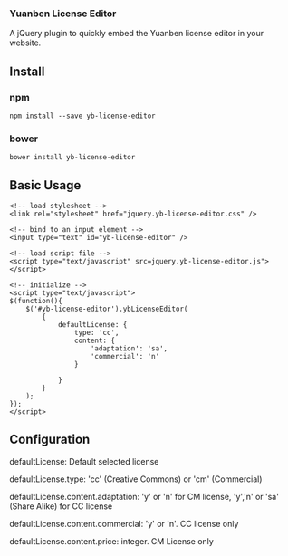 ### Yuanben License Editor

A jQuery plugin to quickly embed the Yuanben license editor in your website.


## Install

### npm

```
npm install --save yb-license-editor
```

### bower
```
bower install yb-license-editor
```


## Basic Usage

```
<!-- load stylesheet -->
<link rel="stylesheet" href="jquery.yb-license-editor.css" />

<!-- bind to an input element -->
<input type="text" id="yb-license-editor" />

<!-- load script file -->
<script type="text/javascript" src=jquery.yb-license-editor.js"></script>

<!-- initialize -->
<script type="text/javascript">
$(function(){
    $('#yb-license-editor').ybLicenseEditor(
        {
            defaultLicense: {
                type: 'cc',
                content: {
                    'adaptation': 'sa',
                    'commercial': 'n'
                }
                
            }
        }
    );
});
</script>
```

## Configuration

defaultLicense: Default selected license

defaultLicense.type: 'cc' (Creative Commons) or 'cm' (Commercial)

defaultLicense.content.adaptation: 'y' or 'n' for CM license,
'y','n' or 'sa' (Share Alike) for CC license

defaultLicense.content.commercial: 'y' or 'n'. CC license only

defaultLicense.content.price: integer. CM License only